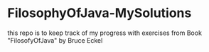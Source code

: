 # FilosophyOfJava-MySolutions
this repo is to keep track of my progress with exercises from Book "FilosofyOfJava" by Bruce Eckel

